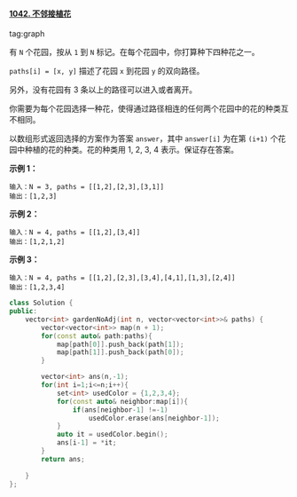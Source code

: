 #### [1042. 不邻接植花](https://leetcode-cn.com/problems/flower-planting-with-no-adjacent/)

tag:graph

有 `N` 个花园，按从 `1` 到 `N` 标记。在每个花园中，你打算种下四种花之一。

`paths[i] = [x, y]` 描述了花园 `x` 到花园 `y` 的双向路径。

另外，没有花园有 3 条以上的路径可以进入或者离开。

你需要为每个花园选择一种花，使得通过路径相连的任何两个花园中的花的种类互不相同。

以数组形式返回选择的方案作为答案 `answer`，其中 `answer[i]` 为在第 `(i+1)` 个花园中种植的花的种类。花的种类用  1, 2, 3, 4 表示。保证存在答案。

 

**示例 1：**

```
输入：N = 3, paths = [[1,2],[2,3],[3,1]]
输出：[1,2,3]
```

**示例 2：**

```
输入：N = 4, paths = [[1,2],[3,4]]
输出：[1,2,1,2]
```

**示例 3：**

```
输入：N = 4, paths = [[1,2],[2,3],[3,4],[4,1],[1,3],[2,4]]
输出：[1,2,3,4]
```



```cpp
class Solution {
public:
    vector<int> gardenNoAdj(int n, vector<vector<int>>& paths) {
        vector<vector<int>> map(n + 1);
        for(const auto& path:paths){
            map[path[0]].push_back(path[1]);
            map[path[1]].push_back(path[0]);
        }

        vector<int> ans(n,-1);
        for(int i=1;i<=n;i++){
            set<int> usedColor = {1,2,3,4};
            for(const auto& neighbor:map[i]){
                if(ans[neighbor-1] !=-1)
                    usedColor.erase(ans[neighbor-1]);
            }
            auto it = usedColor.begin();
            ans[i-1] = *it;
        }
        return ans;
        
    }
};

```

